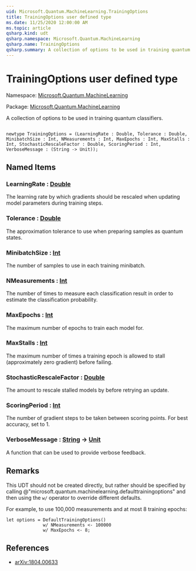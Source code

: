 ```yaml
---
uid: Microsoft.Quantum.MachineLearning.TrainingOptions
title: TrainingOptions user defined type
ms.date: 11/25/2020 12:00:00 AM
ms.topic: article
qsharp.kind: udt
qsharp.namespace: Microsoft.Quantum.MachineLearning
qsharp.name: TrainingOptions
qsharp.summary: A collection of options to be used in training quantum classifiers.
---
```


# TrainingOptions user defined type

Namespace: [Microsoft.Quantum.MachineLearning](xref:Microsoft.Quantum.MachineLearning)

Package: [Microsoft.Quantum.MachineLearning](https://nuget.org/packages/Microsoft.Quantum.MachineLearning)


A collection of options to be used in training quantum classifiers.

```qsharp

newtype TrainingOptions = (LearningRate : Double, Tolerance : Double, MinibatchSize : Int, NMeasurements : Int, MaxEpochs : Int, MaxStalls : Int, StochasticRescaleFactor : Double, ScoringPeriod : Int, VerboseMessage : (String -> Unit));
```



## Named Items

### LearningRate : [Double](xref:microsoft.quantum.user-guide.language.types)

The learning rate by which gradients should be rescaled when updatingmodel parameters during training steps.
### Tolerance : [Double](xref:microsoft.quantum.user-guide.language.types)

The approximation tolerance to use when preparing samples as quantumstates.
### MinibatchSize : [Int](xref:microsoft.quantum.user-guide.language.types)

The number of samples to use in each training minibatch.
### NMeasurements : [Int](xref:microsoft.quantum.user-guide.language.types)

The number of times to measure each classification result in order toestimate the classification probability.
### MaxEpochs : [Int](xref:microsoft.quantum.user-guide.language.types)

The maximum number of epochs to train each model for.
### MaxStalls : [Int](xref:microsoft.quantum.user-guide.language.types)

The maximum number of times a training epoch is allowed to stall(approximately zero gradient) before failing.
### StochasticRescaleFactor : [Double](xref:microsoft.quantum.user-guide.language.types)

The amount to rescale stalled models by before retrying an update.
### ScoringPeriod : [Int](xref:microsoft.quantum.user-guide.language.types)

The number of gradient steps to be taken between scoring points.For best accuracy, set to 1.
### VerboseMessage : [String](xref:microsoft.quantum.user-guide.language.types) -> [Unit](xref:microsoft.quantum.user-guide.language.types)

A function that can be used to provide verbose feedback.

## Remarks

This UDT should not be created directly, but rather should be specifiedby calling @"microsoft.quantum.machinelearning.defaulttrainingoptions"and then using the `w/` operator to override different defaults.For example, to use 100,000 measurements and at most 8 trainingepochs:```Q#let options = DefaultTrainingOptions()              w/ NMeasurements <- 100000              w/ MaxEpochs <- 8;```

## References

- [arXiv:1804.00633](https://arxiv.org/abs/1804.00633)